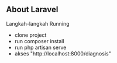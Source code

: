 ## About Laravel

Langkah-langkah Running
- clone project
- run composer install
- run php artisan serve
- akses "http://localhost:8000/diagnosis"
